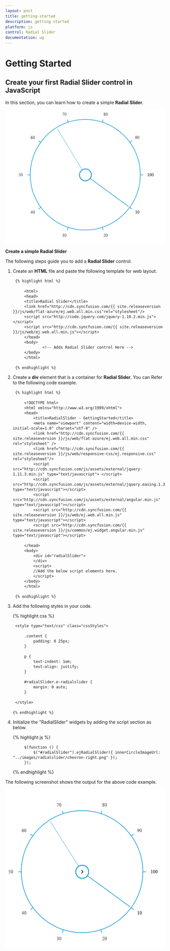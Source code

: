 ```yaml
---
layout: post
title: getting-started
description: getting started
platform: js
control: Radial Slider
documentation: ug
---
```


# Getting Started

## Create your first Radial Slider control in JavaScript

In this section, you can learn how to create a simple **Radial Slider**.      

![](getting-started_images\getting-started_img1.png)

**Create a simple Radial Slider**

The following steps guide you to add a **Radial Slider** control.

1. Create an **HTML** file and paste the following template for web layout.

        {% highlight html %}

            <html>
            <head>
            <title>Radial Slider</title>
            <link href="http://cdn.syncfusion.com/{{ site.releaseversion }}/js/web/flat-azure/ej.web.all.min.css"rel="stylesheet"/>
            <script src="http://code.jquery.com/jquery-1.10.2.min.js"></script>
            <script src="http://cdn.syncfusion.com/{{ site.releaseversion }}/js/web/ej.web.all.min.js"></script>
            </head>
            <body>
                    <!-- Adds Radial Slider control Here -->
            </body>
            </html>

        {% endhighlight %}

2. Create a **div** element that is a container for **Radial Slider**. You can Refer to the following code example.

        {% highlight html %}
        
            <!DOCTYPE html>
            <html xmlns="http://www.w3.org/1999/xhtml">
            <head>
                <title>RadialSlider - GettingStarted</title>
                <meta name="viewport" content="width=device-width, initial-scale=1.0" charset="utf-8" />
                <link href="http://cdn.syncfusion.com/{{ site.releaseversion }}/js/web/flat-azure/ej.web.all.min.css" rel="stylesheet" />
                <link href="http://cdn.syncfusion.com/{{ site.releaseversion }}/js/web/responsive-css/ej.responsive.css" rel="stylesheet"/>
                <script src="http://cdn.syncfusion.com/js/assets/external/jquery-1.11.3.min.js" type="text/javascript"> </script>	
                <script src="http://cdn.syncfusion.com/js/assets/external/jquery.easing.1.3.min.js" type="text/javascript"></script>
                <script src="http://cdn.syncfusion.com/js/assets/external/angular.min.js" type="text/javascript"></script>
                <script src="http://cdn.syncfusion.com/{{ site.releaseversion }}/js/web/ej.web.all.min.js" type="text/javascript"></script>    
                <script src="http://cdn.syncfusion.com/{{ site.releaseversion }}/js/common/ej.widget.angular.min.js" type="text/javascript"></script>

            </head>
            <body>
                <div id="radialSlider">
                </div>
                <script>
                //Add the below script elements here.
                </script>
            </body>
            </html>

        {% endhighlight %}

3. Add the following styles in your code.
    
    {% highlight css %}

        <style type="text/css" class="cssStyles">
        
            .content {
                padding: 0 25px;
            }

            p {
                text-indent: 1em;
                text-align: justify;
            }

            #radialSlider.e-radialslider {
                margin: 0 auto;
            }
    
        </style>
       
       {% endhighlight %}

4. Initialize the "RadialSlider" widgets by adding the script section as below.

    {% highlight js %}
    
            $(function () {
                $("#radialSlider").ejRadialSlider({ innerCircleImageUrl: "../images/radialslider/chevron-right.png" });
            });
            
    {% endhighlight %}


The following screenshot shows the output for the above code example.


![](getting-started_images\getting-started_img2.png)

